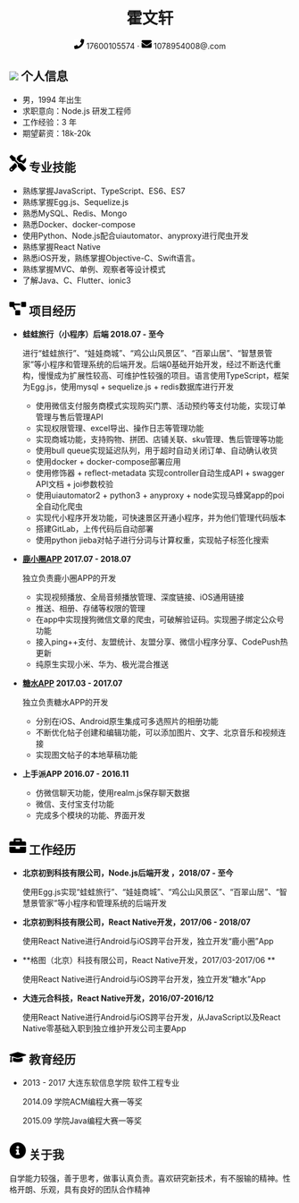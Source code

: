  <center>
     <h1>霍文轩</h1>
     <div>
         <span>
             <img src="assets/phone-solid.svg" width="18px">
             17600105574
         </span>
         ·
         <span>
             <img src="assets/envelope-solid.svg" width="18px">
             1078954008@.com
         </span>
     </div>
 </center>

## <img src="/Users/huowenxuan/Desktop/note/y. 简历/assets/info-circle-solid.svg" width="30px"> 个人信息 

* 男，1994 年出生
 * 求职意向：Node.js 研发工程师
 * 工作经验：3 年
 * 期望薪资：18k-20k

## <img src="assets/tools-solid.svg" width="30px"> 专业技能

* 熟练掌握JavaScript、TypeScript、ES6、ES7
* 熟练掌握Egg.js、Sequelize.js
* 熟悉MySQL、Redis、Mongo
* 熟悉Docker、docker-compose
* 使用Python、Node.js配合uiautomator、anyproxy进行爬虫开发
* 熟练掌握React Native
* 熟悉iOS开发，熟练掌握Objective-C、Swift语言。
* 熟练掌握MVC、单例、观察者等设计模式
* 了解Java、C、Flutter、ionic3

## <img src="assets/project-diagram-solid.svg" width="30px"> 项目经历

* **蛙蛙旅行（小程序）后端   2018.07 - 至今**

  进行“蛙蛙旅行”、“娃娃商城”、“鸡公山风景区”、“百翠山居”、“智慧景管家”等小程序和管理系统的后端开发。后端0基础开始开发，经过不断迭代重构，慢慢成为扩展性较高、可维护性较强的项目。语言使用TypeScript，框架为Egg.js，使用mysql + sequelize.js + redis数据库进行开发

  * 使用微信支付服务商模式实现购买门票、活动预约等支付功能，实现订单管理与售后管理API
  * 实现权限管理、excel导出、操作日志等管理功能
  * 实现商城功能，支持购物、拼团、店铺关联、sku管理、售后管理等功能
  * 使用bull queue实现延迟队列，用于超时自动关闭订单、自动确认收货
  * 使用docker + docker-compose部署应用
  * 使用修饰器  + reflect-metadata 实现controller自动生成API + swagger API文档 + joi参数校验
  * 使用uiautomator2 + python3 + anyproxy + node实现马蜂窝app的poi全自动化爬虫
  * 实现代小程序开发功能，可快速景区开通小程序，并为他们管理代码版本
  * 搭建GitLab，上传代码后自动部署
  * 使用python jieba对帖子进行分词与计算权重，实现帖子标签化搜索



* **[鹿小圈APP](https://apps.apple.com/cn/app/id1280970741)  2017.07 - 2018.07**

  独立负责鹿小圈APP的开发

  * 实现视频播放、全局音频播放管理、深度链接、iOS通用链接
  * 推送、相册、存储等权限的管理
  * 在app中实现搜狗微信文章的爬虫，可破解验证码。实现圈子绑定公众号功能
  * 接入ping++支付、友盟统计、友盟分享、微信小程序分享、CodePush热更新
  * 纯原生实现小米、华为、极光混合推送

* **[糖水APP](https://apps.apple.com/cn/app/id1156814163)   2017.03 - 2017.07**

  独立负责糖水APP的开发

  * 分别在iOS、Android原生集成可多选照片的相册功能
  * 不断优化帖子创建和编辑功能，可以添加图片、文字、北京音乐和视频连接
  * 实现图文帖子的本地草稿功能

* **上手派APP  2016.07 - 2016.11**
  * 仿微信聊天功能，使用realm.js保存聊天数据
  * 微信、支付宝支付功能
  * 完成多个模块的功能、界面开发

## <img src="assets/briefcase-solid.svg" width="30px"> 工作经历

* **北京初到科技有限公司，Node.js后端开发 ，2018/07 - 至今**

  使用Egg.js实现“蛙蛙旅行”、“娃娃商城”、“鸡公山风景区”、“百翠山居”、“智慧景管家”等小程序和管理系统的后端开发

* **北京初到科技有限公司，React Native开发，2017/06 - 2018/07**

  使用React Native进行Android与iOS跨平台开发，独立开发“鹿小圈”App

* **格图（北京）科技有限公司，React Native开发，2017/03-2017/06 **

  使用React Native进行Android与iOS跨平台开发，独立开发“糖水”App

* **大连元合科技，React Native开发，2016/07-2016/12**

  使用React Native进行Android与iOS跨平台开发，从JavaScript以及React Native零基础入职到独立维护开发公司主要App

## <img src="assets/graduation-cap-solid.svg" width="30px"> 教育经历

* 2013 - 2017  大连东软信息学院  软件工程专业

  2014.09  学院ACM编程大赛一等奖

  2015.09  学院Java编程大赛一等奖

## <img src="assets/info-circle-solid.svg" width="30px"> 关于我

自学能力较强，善于思考，做事认真负责。喜欢研究新技术，有不服输的精神。性格开朗、乐观，具有良好的团队合作精神 

